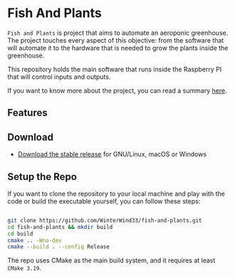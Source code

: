 # Fish And Plants

`Fish and Plants` is project that aims to automate an aeroponic greenhouse. The project touches every aspect of this objective: from the software
that will automate it to the hardware that is needed to grow the plants inside the greenhouse.

This repository holds the main software that runs inside the Raspberry PI that will control inputs and outputs.

If you want to know more about the project, you can read a summary [here](docs/project/summary.md).

## Features

## Download

- [Download the stable release](https://github.com/WinterWind33/fish-and-plants/releases) for GNU/Linux, macOS or Windows

## Setup the Repo

If you want to clone the repository to your local machine and play with the code or build the executable yourself, you can follow these steps:

```bash

git clone https://github.com/WinterWind33/fish-and-plants.git
cd fish-and-plants && mkdir build
cd build
cmake .. -Wno-dev
cmake --build . --config Release

```

The repo uses CMake as the main build system, and it requires at least `CMake 3.19`.
